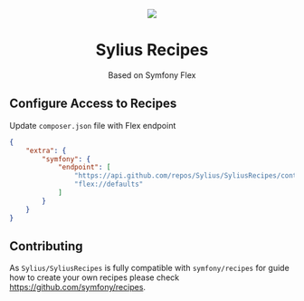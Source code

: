 <p align="center">
    <a href="https://sylius.com" target="_blank">
        <img src="https://demo.sylius.com/assets/shop/img/logo.png" />
    </a>
</p>

<h1 align="center">Sylius Recipes</h1>

<p align="center">Based on Symfony Flex</p>

## Configure Access to Recipes

Update `composer.json` file with Flex endpoint
```json
{
    "extra": {
        "symfony": {
            "endpoint": [
                "https://api.github.com/repos/Sylius/SyliusRecipes/contents/index.json?ref=flex/main",
                "flex://defaults"
            ]
        }
    }
}
```

## Contributing

As `Sylius/SyliusRecipes` is fully compatible with `symfony/recipes` for guide how to create your own recipes please check https://github.com/symfony/recipes.
